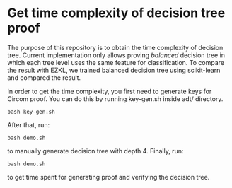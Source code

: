 # Get time complexity of decision tree proof
The purpose of this repository is to obtain the time complexity of decision tree. 
Current implementation only allows proving *balanced* decision tree in which each tree level uses the same feature for classification. 
To compare the result with EZKL, we trained balanced decision tree using scikit-learn and compared the result. 

In order to get the time complexity, you first need to generate keys for Circom proof. 
You can do this by running key-gen.sh inside adt/ directory. 
```
bash key-gen.sh
```
After that, run:
```
bash demo.sh
```
to manually generate decision tree with depth 4. 
Finally, run:
```
bash demo.sh
```
to get time spent for generating proof and verifying the decision tree. 
